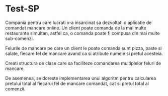 # Test-SP

Compania pentru care lucrati v-a insarcinat sa dezvoltati o aplicatie de comandat mancare online. Un client poate comanda de la mai multe restaurante simultan, astfel ca, o comanda poate fi compusa din mai multe sub-comenzi.

Felurile de mancare pe care un client le poate comanda sunt pizza, paste si salate, fiecare fel de mancare avand ca si atribute numele si pretul acesteia.

Creati structura de clase care sa faciliteze comandarea multiplelor feluri de mancare.

De asemenea, se doreste implementarea unui algoritm pentru calcularea pretului total al fiecarui fel de mancare comandat, cat si pretul total al comenzii.